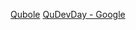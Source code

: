 [Qubole](https://www.brighttalk.com/channel/15789/)
[QuDevDay - Google](https://qudevday-online-workshop-gcp.splashthat.com/eventspage)
